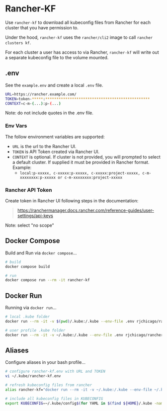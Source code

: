 # Rancher-KF

Use `rancher-kf` to download all kubeconfig files from Rancher for each cluster that you have permission to.

Under the hood, `rancher-kf` uses the `rancher/cli2` image to call `rancher clusters kf`.

For each cluster a user has access to via Rancher, `rancher-kf` will write out a separate kubeconfig file to the volume mounted.

## .env

See the `example.env` and create a local `.env` file.

``` sh
URL=https://rancher.example.com/
TOKEN=token-*****:***********************************************
CONTEXT=c-m-(...):p-(...)
```

Note: do not include quotes in the .env file.

### Env Vars

The follow environment variables are supported:

* `URL` is the url to the Rancher UI.
* `TOKEN` is API Token created via Rancher UI.
* `CONTEXT` is optional. If cluster is not provided, you will prompted to select a default cluster. If supplied it must be provided in Rancher format. Example:
  * `local:p-xxxxx, c-xxxxx:p-xxxxx, c-xxxxx:project-xxxxx, c-m-xxxxxxxx:p-xxxxx or c-m-xxxxxxxx:project-xxxxx`

### Rancher API Token

Create token in Rancher UI following steps in the documentation:
> <https://ranchermanager.docs.rancher.com/reference-guides/user-settings/api-keys>

Note: select "no scope"

## Docker Compose

Build and Run via `docker compose`...

``` sh
# build
docker compose build

# run
docker compose run --rm -it rancher-kf
```

## Docker Run

Running via `docker run`...

``` sh
# local .kube folder
docker run --rm -it -v $(pwd)/.kube:/.kube --env-file .env rjchicago/rancher-kf

# user profile .kube folder
docker run --rm -it -v ~/.kube:/.kube --env-file .env rjchicago/rancher-kf
```

## Aliases

Configure aliases in your bash profile...

``` sh
# configure rancher-kf.env with URL and TOKEN
vi ~/.kube/rancher-kf.env

# refresh kubeconfig files from rancher
alias rancher-kf="docker run --rm -it -v ~/.kube:/.kube --env-file ~/.kube/rancher-kf.env rjchicago/rancher-kf"

# include all kubeconfig files in KUBECONFIG
export KUBECONFIG=~/.kube/config$(for YAML in $(find ${HOME}/.kube -name '*.y*ml') ; do echo -n ":${YAML}"; done)
```
